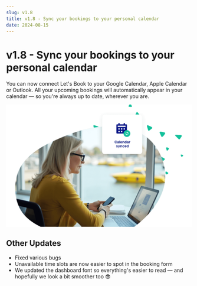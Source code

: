 ```yaml
---
slug: v1.8
title: v1.8 - Sync your bookings to your personal calendar
date: 2024-08-15
---
```


# v1.8 - Sync your bookings to your personal calendar

You can now connect Let's Book to your Google Calendar, Apple Calendar or Outlook. All your upcoming bookings will automatically appear in your calendar — so you're always up to date, wherever you are.

![Calendar sync](./images/v1.8.ical_booking_software_sync.png)

## Other Updates

- Fixed various bugs
- Unavailable time slots are now easier to spot in the booking form
- We updated the dashboard font so everything's easier to read — and hopefully we look a bit smoother too 😎
